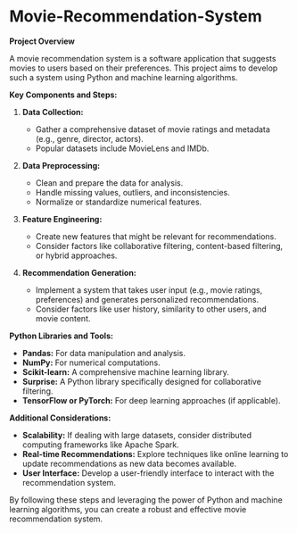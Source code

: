 # Movie-Recommendation-System
**Project Overview**

A movie recommendation system is a software application that suggests movies to users based on their preferences. This project aims to develop such a system using Python and machine learning algorithms.

**Key Components and Steps:**

1. **Data Collection:**
   * Gather a comprehensive dataset of movie ratings and metadata (e.g., genre, director, actors).
   * Popular datasets include MovieLens and IMDb.

2. **Data Preprocessing:**
   * Clean and prepare the data for analysis.
   * Handle missing values, outliers, and inconsistencies.
   * Normalize or standardize numerical features.

3. **Feature Engineering:**
   * Create new features that might be relevant for recommendations.
   * Consider factors like collaborative filtering, content-based filtering, or hybrid approaches.

4. **Recommendation Generation:**
   * Implement a system that takes user input (e.g., movie ratings, preferences) and generates personalized recommendations.
   * Consider factors like user history, similarity to other users, and movie content.

**Python Libraries and Tools:**

* **Pandas:** For data manipulation and analysis.
* **NumPy:** For numerical computations.
* **Scikit-learn:** A comprehensive machine learning library.
* **Surprise:** A Python library specifically designed for collaborative filtering.
* **TensorFlow or PyTorch:** For deep learning approaches (if applicable).

**Additional Considerations:**

* **Scalability:** If dealing with large datasets, consider distributed computing frameworks like Apache Spark.
* **Real-time Recommendations:** Explore techniques like online learning to update recommendations as new data becomes available.
* **User Interface:** Develop a user-friendly interface to interact with the recommendation system.

By following these steps and leveraging the power of Python and machine learning algorithms, you can create a robust and effective movie recommendation system.

